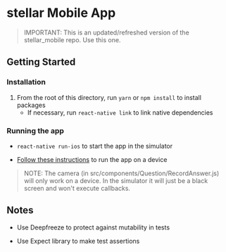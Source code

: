 # stellar Mobile App

>IMPORTANT: This is an updated/refreshed version of the stellar_mobile repo. Use this one.

## Getting Started

### Installation

1. From the root of this directory, run `yarn` or `npm install` to install packages
    - If necessary, run `react-native link` to link native dependencies

### Running the app

- `react-native run-ios` to start the app in the simulator

- [Follow these instructions](https://facebook.github.io/react-native/docs/running-on-device.html) to run the app on a device

>NOTE: The camera (in src/components/Question/RecordAnswer.js) will only work on a device. In the simulator it will just be a black screen and won't execute callbacks.

## Notes

- Use Deepfreeze to protect against mutability in tests

- Use Expect library to make test assertions

